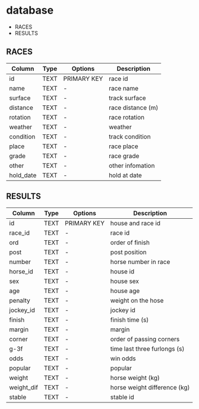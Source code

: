 # database

- RACES
- RESULTS

## RACES

| Column    | Type | Options     | Description       |
| ----      | ---- | ----        | ----              |
| id        | TEXT | PRIMARY KEY | race id           |
| name      | TEXT | -           | race name         |
| surface   | TEXT | -           | track surface     |
| distance  | TEXT | -           | race distance (m) |
| rotation  | TEXT | -           | race rotation     |
| weather   | TEXT | -           | weather           |
| condition | TEXT | -           | track condition   |
| place     | TEXT | -           | race place        |
| grade     | TEXT | -           | race grade        |
| other     | TEXT | -           | other infomation  |
| hold_date | TEXT | -           | hold at date      |

## RESULTS

| Column        | Type | Options     | Description                  |
| ----          | ---- | ----        | ----                         |
| id            | TEXT | PRIMARY KEY | house and race id            |
| race_id       | TEXT | -           | race id                      |
| ord           | TEXT | -           | order of finish              |
| post          | TEXT | -           | post position                |
| number        | TEXT | -           | horse number in race         |
| horse_id      | TEXT | -           | house id                     |
| sex           | TEXT | -           | house sex                    |
| age           | TEXT | -           | house age                    |
| penalty       | TEXT | -           | weight on the hose           |
| jockey_id     | TEXT | -           | jockey id                    |
| finish        | TEXT | -           | finish time  (s)             |
| margin        | TEXT | -           | margin                       |
| corner        | TEXT | -           | order of passing corners     |
| g-3f          | TEXT | -           | time last three furlongs (s) |
| odds          | TEXT | -           | win odds                     |
| popular       | TEXT | -           | popular                      |
| weight        | TEXT | -           | horse weight (kg)            |
| weight_dif    | TEXT | -           | horse weight difference (kg) |
| stable        | TEXT | -           | stable id                    |
